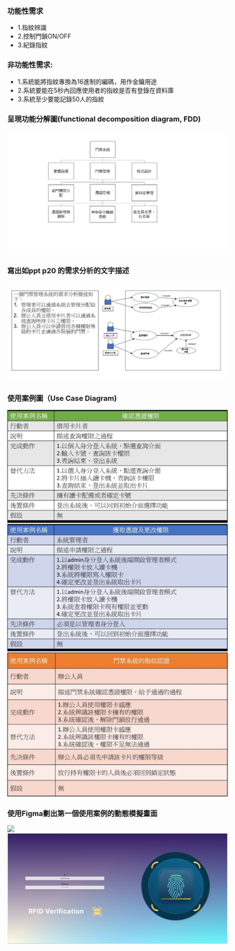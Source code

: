 ### 功能性需求
- 1.指紋辨識
- 2.控制門鎖ON/OFF
- 3.紀錄指紋
### 非功能性需求: 
- 1.系統能將指紋專換為16進制的編碼，用作金鑰用途
- 2.系統要能在5秒內回應使用者的指紋是否有登錄在資料庫
- 3.系統至少要能記錄50人的指紋
### 呈現功能分解圖(functional decomposition diagram, FDD)
![](系統.png)

### 寫出如ppt p20 的需求分析的文字描述
![](messageImage_1697900976149.jpg)

### 使用案例圖（Use Case Diagram)
![](messageImage_1697887854669.jpg)
![](messageImage_1697887742386.jpg)
![](messageImage_1697687848734.jpg)

### 使用Figma劃出第一個使用案例的動態模擬畫面
![](Cover２.png)
![](Cover.png)

